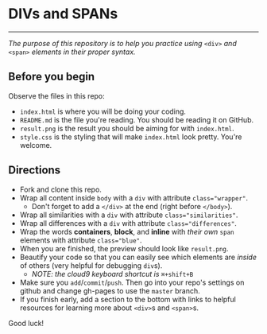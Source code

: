 # DIVs and SPANs
---
_The purpose of this repository is to help you practice using_ `<div>` _and_ `<span>` _elements in their proper syntax._

## Before you begin
Observe the files in this repo:  

* `index.html` is where you will be doing your coding.
* `README.md` is the file you're reading.  You should be reading it on GitHub.
* `result.png` is the result you should be aiming for with `index.html`.
* `style.css` is the styling that will make `index.html` look pretty.  You're welcome.

## Directions
* Fork and clone this repo.
* Wrap all content inside `body` with a `div` with attribute `class="wrapper"`.  
  * Don't forget to add a `</div>` at the end (right before `</body>`).
* Wrap all similarities with a `div` with attribute `class="similarities"`.  
* Wrap all differences with a `div` with attribute `class="differences"`.  
* Wrap the words **containers**, **block**, and **inline** with _their own_ `span` elements with attribute `class="blue"`.
* When you are finished, the preview should look like `result.png`.
* Beautify your code so that you can easily see which elements are _inside_ of others (very helpful for debugging `div`s).  
  * _NOTE: the cloud9 keyboard shortcut is_ `⌘+shift+B`
* Make sure you `add`/`commit`/`push`.  Then go into your repo's settings on github and change gh-pages to use the `master` branch.
* If you finish early, add a section to the bottom with links to helpful resources for learning more about `<div>`s and `<span>`s.

Good luck!